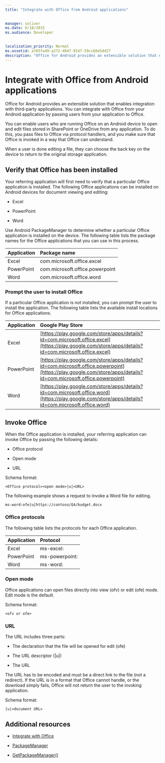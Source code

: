```yaml
---
title: "Integrate with Office from Android applications"
 
 
manager: soliver
ms.date: 6/18/2015
ms.audience: Developer
 
 
localization_priority: Normal
ms.assetid: a765fa49-a272-4047-9147-59cc68e5dd27
description: "Office for Android provides an extensible solution that enables integration with third-party applications. You can integrate with Office from your Android application by passing users from your application to Office."
---
```


# Integrate with Office from Android applications

Office for Android provides an extensible solution that enables integration with third-party applications. You can integrate with Office from your Android application by passing users from your application to Office.
  
You can enable users who are running Office on an Android device to open and edit files stored in SharePoint or OneDrive from any application. To do this, you pass files to Office via protocol handlers, and you make sure that Office is invoked in a way that Office can understand.
  
When a user is done editing a file, they can choose the back key on the device to return to the original storage application.
  
## Verify that Office has been installed

Your referring application will first need to verify that a particular Office application is installed. The following Office applications can be installed on Android devices for document viewing and editing: 
  
- Excel
    
- PowerPoint
    
- Word
    
Use Android PackageManager to determine whether a particular Office application is installed on the device. The following table lists the package names for the Office applications that you can use in this process.
  
|**Application**|**Package name**|
|:-----|:-----|
|Excel  <br/> |com.microsoft.office.excel  <br/> |
|PowerPoint  <br/> |com.microsoft.office.powerpoint  <br/> |
|Word  <br/> |com.microsoft.office.word  <br/> |
   
### Prompt the user to install Office

If a particular Office application is not installed, you can prompt the user to install the application. The following table lists the available install locations for Office applications.
  
|**Application**|**Google Play Store**|
|:-----|:-----|
|Excel  <br/> |[https://play.google.com/store/apps/details?id=com.microsoft.office.excel](https://play.google.com/store/apps/details?id=com.microsoft.office.excel) <br/> |
|PowerPoint  <br/> |[https://play.google.com/store/apps/details?id=com.microsoft.office.powerpoint](https://play.google.com/store/apps/details?id=com.microsoft.office.powerpoint) <br/> |
|Word  <br/> |[https://play.google.com/store/apps/details?id=com.microsoft.office.word](https://play.google.com/store/apps/details?id=com.microsoft.office.word) <br/> |
   
## Invoke Office

When the Office application is installed, your referring application can invoke Office by passing the following details:
  
- Office protocol
    
- Open mode
    
- URL
    
Schema format:
  
 `<Office protocol><open mode>|u|<URL>`
  
The following example shows a request to invoke a Word file for editing.
  
 `ms-word:ofe|u|https://contoso/Q4/budget.docx`
  
### Office protocols

The following table lists the protocols for each Office application.
  
|**Application**|**Protocol**|
|:-----|:-----|
|Excel  <br/> |ms-excel:  <br/> |
|PowerPoint  <br/> |ms-powerpoint:  <br/> |
|Word  <br/> |ms-word:  <br/> |
   
### Open mode

Office applications can open files directly into view (ofv) or edit (ofe) mode. Edit mode is the default.
  
Schema format:
  
 `<ofv or ofe>`
  
### URL

The URL includes three parts:
  
- The declaration that the file will be opened for edit (ofe)
    
- The URL descriptor (|u|)
    
- The URL
    
The URL has to be encoded and must be a direct link to the file (not a redirect). If the URL is in a format that Office cannot handle, or the download simply fails, Office will not return the user to the invoking application.
  
Schema format:
  
 `|u|<document URL>`
  
## Additional resources
<a name="bk_addresources"> </a>

- [Integrate with Office](integrate-with-office.md)
    
- [PackageManager](http://developer.android.com/reference/android/content/pm/PackageManager.mdl)
    
- [GetPackageManager()](http://developer.android.com/reference/android/content/Context.mdl)
    

